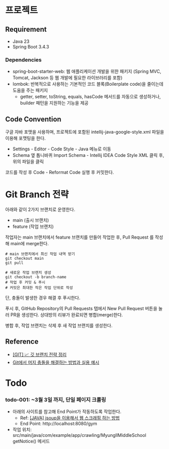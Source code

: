 # 프로젝트 

## Requirement

- Java 23
- Spring Boot 3.4.3

### Dependencies

- spring-boot-starter-web: 웹 애플리케이션 개발을 위한 패키지 (Spring MVC, Tomcat, Jackson 등 웹 개발에 필요한 라이브러리를 포함)
- lombok: 반복적으로 사용하는 기본적인 코드 블록(Boilerplate code)을 줄이는데 도움을 주는 패키지
    - getter, setter, toString, equals, hasCode 메서드를 자동으로 생성하거나, builder 패턴을 지원하는 기능을 제공

## Code Convention

구글 자바 포맷을 사용하며, 프로젝트에 포함된 intellij-java-google-style.xml 파일을 이용해 포맷팅을 한다.

- Settings - Editor - Code Style - Java 메뉴로 이동
- Schema 옆 톱니바퀴 Import Schema - Intellij IDEA Code Style XML 클릭 후, 위의 파일을 클릭

코드를 작성 후 Code - Reformat Code 실행 후 커밋한다.


# Git Branch 전략

아래와 같이 2가지 브랜치로 운영한다.

- main (출시 브랜치)
- feature (작업 브랜치)

작업자는 main 브랜치에서 feature 브랜치를 만들어 작업한 후, Pull Request 를 작성해 main에 merge한다.

```shell
# main 브랜치에서 최신 작업 내역 받기
git checkout main
git pull

# 새로운 작업 브랜치 생성 
git checkout -b branch-name
# 작업 후 커밋 & 푸시
# 커밋은 최대한 작은 작업 단위로 작성
```

단, 충돌이 발생한 경우 해결 후 푸시한다.

푸시 후, GitHub Repository의 Pull Requests 탭에서 New Pull Request 버튼을 눌러 PR을 생성한다.
상대방의 리뷰가 완료되면 병합(merge)한다.

병합 후, 작업 브랜치는 삭제 후 새 작업 브랜치를 생성한다.

## Reference

- [[GIT] 📈 깃 브랜치 전략 정리](https://inpa.tistory.com/entry/GIT-⚡%EF%B8%8F-github-flow-git-flow-📈-브랜치-전략#)
- [Git에서 머지 충돌을 해결하는 방법과 실용 예시](https://www.freecodecamp.org/korean/news/how-to-resolve-merge-conflicts-in-git/)


# Todo

### todo-001: ~3월 3일 까지, 단일 페이지 크롤링
- 아래의 사이트를 참고해 End Point가 작동하도록 작업한다.
    - Ref: [[JAVA] jsoup을 이용해서 웹 스크래핑 하는 방법](https://hyeonju0121.tistory.com/73)
    - End Point: http://localhost:8080/gym
- 작업 위치: src/main/java/com/example/app/crawling/MyungIlMiddleSchool getNotice() 메서드
